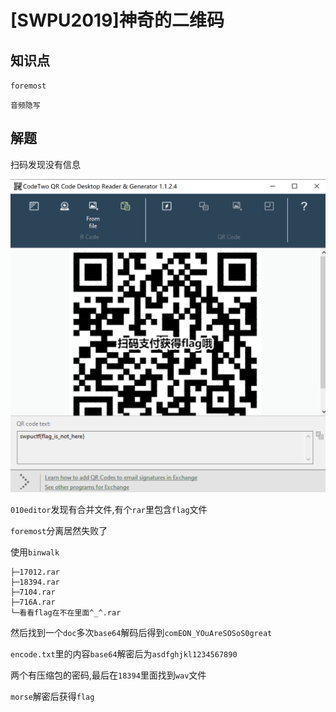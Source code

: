 # [SWPU2019]神奇的二维码

## 知识点

`foremost`

`音频隐写`

## 解题

扫码发现没有信息

![image-20231126011202874](./img/28-1.png)

`010editor`发现有合并文件,有个`rar`里包含`flag`文件

`foremost`分离居然失败了

使用`binwalk`

```
├─17012.rar
├─18394.rar
├─7104.rar
├─716A.rar
└─看看flag在不在里面^_^.rar
```

然后找到一个`doc`多次`base64`解码后得到`comEON_YOuAreSOSoS0great`

`encode.txt`里的内容`base64`解密后为`asdfghjkl1234567890`

两个有压缩包的密码,最后在`18394`里面找到`wav`文件

`morse`解密后获得`flag`

